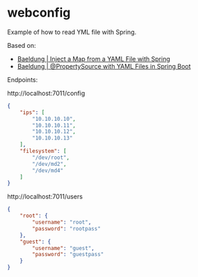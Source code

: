 # webconfig

Example of how to read YML file with Spring.

Based on:
* [Baeldung | Inject a Map from a YAML File with Spring](https://www.baeldung.com/spring-yaml-inject-map)
* [Baeldung | @PropertySource with YAML Files in Spring Boot](https://www.baeldung.com/spring-yaml-propertysource)

Endpoints:

http://localhost:7011/config
```json
{
    "ips": [
        "10.10.10.10",
        "10.10.10.11",
        "10.10.10.12",
        "10.10.10.13"
    ],
    "filesystem": [
        "/dev/root",
        "/dev/md2",
        "/dev/md4"
    ]
}
```

http://localhost:7011/users
```json
{
    "root": {
        "username": "root",
        "password": "rootpass"
    },
    "guest": {
        "username": "guest",
        "password": "guestpass"
    }
}
```
